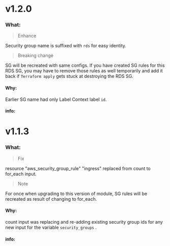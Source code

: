 # v1.2.0

### What:

> Enhance

Security group name is suffixed with `rds` for easy identity.

> Breaking change

SG will be recreated with same configs. If you have created SG rules for this RDS SG, you may have to remove those rules as well temporarily and add it back if `Terraform apply` gets stuck at destroying the RDS SG.

#### Why:

Earlier SG name had only Label Context label `id`.

#### info:

# v1.1.3

### What:

> Fix

resource "aws_security_group_rule" "ingress" replaced from count to for_each input.

> Note

For once when upgrading to this version of module, SG rules will be recreated as result of changing to for_each.

#### Why:

count input was replacing and re-adding existing security group ids for any new input for the variable `security_groups` .

#### info:

